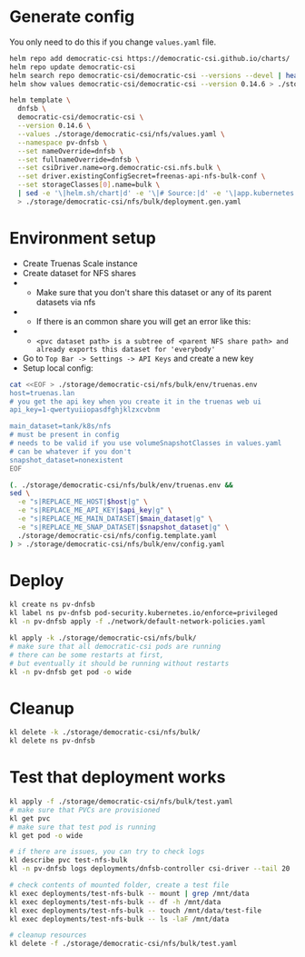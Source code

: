 
# Generate config

You only need to do this if you change `values.yaml` file.

```bash
helm repo add democratic-csi https://democratic-csi.github.io/charts/
helm repo update democratic-csi
helm search repo democratic-csi/democratic-csi --versions --devel | head
helm show values democratic-csi/democratic-csi --version 0.14.6 > ./storage/democratic-csi/default-values.yaml
```

```bash
helm template \
  dnfsb \
  democratic-csi/democratic-csi \
  --version 0.14.6 \
  --values ./storage/democratic-csi/nfs/values.yaml \
  --namespace pv-dnfsb \
  --set nameOverride=dnfsb \
  --set fullnameOverride=dnfsb \
  --set csiDriver.name=org.democratic-csi.nfs.bulk \
  --set driver.existingConfigSecret=freenas-api-nfs-bulk-conf \
  --set storageClasses[0].name=bulk \
  | sed -e '\|helm.sh/chart|d' -e '\|# Source:|d' -e '\|app.kubernetes.io/managed-by: Helm|d' -e '\|app.kubernetes.io/instance:|d' \
  > ./storage/democratic-csi/nfs/bulk/deployment.gen.yaml
```

# Environment setup

- Create Truenas Scale instance
- Create dataset for NFS shares
- - Make sure that you don't share this dataset or any of its parent datasets via nfs
- - If there is an common share you will get an error like this:
- - `<pvc dataset path> is a subtree of <parent NFS share path> and already exports this dataset for 'everybody'`
- Go to `Top Bar -> Settings -> API Keys` and create a new key
- Setup local config:
```bash
cat <<EOF > ./storage/democratic-csi/nfs/bulk/env/truenas.env
host=truenas.lan
# you get the api key when you create it in the truenas web ui
api_key=1-qwertyuiiopasdfghjklzxcvbnm

main_dataset=tank/k8s/nfs
# must be present in config
# needs to be valid if you use volumeSnapshotClasses in values.yaml
# can be whatever if you don't
snapshot_dataset=nonexistent
EOF

(. ./storage/democratic-csi/nfs/bulk/env/truenas.env &&
sed \
  -e "s|REPLACE_ME_HOST|$host|g" \
  -e "s|REPLACE_ME_API_KEY|$api_key|g" \
  -e "s|REPLACE_ME_MAIN_DATASET|$main_dataset|g" \
  -e "s|REPLACE_ME_SNAP_DATASET|$snapshot_dataset|g" \
  ./storage/democratic-csi/nfs/config.template.yaml
) > ./storage/democratic-csi/nfs/bulk/env/config.yaml
```

# Deploy

```bash
kl create ns pv-dnfsb
kl label ns pv-dnfsb pod-security.kubernetes.io/enforce=privileged
kl -n pv-dnfsb apply -f ./network/default-network-policies.yaml

kl apply -k ./storage/democratic-csi/nfs/bulk/
# make sure that all democratic-csi pods are running
# there can be some restarts at first,
# but eventually it should be running without restarts
kl -n pv-dnfsb get pod -o wide
```

# Cleanup

```bash
kl delete -k ./storage/democratic-csi/nfs/bulk/
kl delete ns pv-dnfsb
```

# Test that deployment works

```bash
kl apply -f ./storage/democratic-csi/nfs/bulk/test.yaml
# make sure that PVCs are provisioned
kl get pvc
# make sure that test pod is running
kl get pod -o wide

# if there are issues, you can try to check logs
kl describe pvc test-nfs-bulk
kl -n pv-dnfsb logs deployments/dnfsb-controller csi-driver --tail 20

# check contents of mounted folder, create a test file
kl exec deployments/test-nfs-bulk -- mount | grep /mnt/data
kl exec deployments/test-nfs-bulk -- df -h /mnt/data
kl exec deployments/test-nfs-bulk -- touch /mnt/data/test-file
kl exec deployments/test-nfs-bulk -- ls -laF /mnt/data

# cleanup resources
kl delete -f ./storage/democratic-csi/nfs/bulk/test.yaml
```
